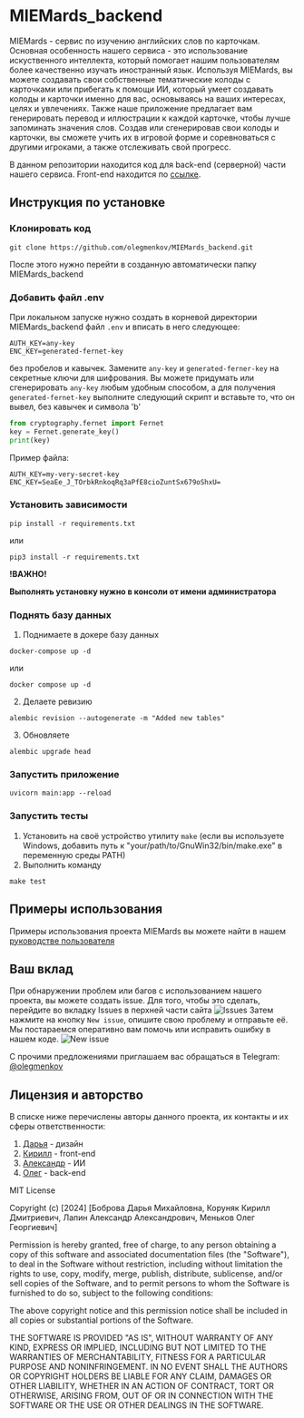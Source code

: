 # MIEMards_backend

MIEMards - сервис по изучению английских слов по карточкам. Основная особенность нашего сервиса - это использование искуственного интеллекта, который помогает нашим пользователям более качественно изучать иностранный язык. Используя MIEMards, вы можете создавать свои собственные тематические колоды с карточками или прибегать к помощи ИИ, который умеет создавать колоды и карточки именно для вас, основываясь на ваших интересах, целях и увлечениях. Также наше приложение предлагает вам генерировать перевод и иллюстрации к каждой карточке, чтобы лучше запоминать значения слов. Создав или сгенерировав свои колоды и карточки, вы сможете учить их в игровой форме и соревноваться с другими игроками, а также отслеживать свой прогресс.  

В данном репозитории находится код для back-end (серверной) части нашего сервиса. Front-end находится по [ссылке](https://github.com/No-Name-px/miemards).

## Инструкция по установке
### Клонировать код
```
git clone https://github.com/olegmenkov/MIEMards_backend.git
```
После этого нужно перейти в созданную автоматически папку MIEMards_backend
### Добавить файл .env 
При локальном запуске нужно создать в корневой директории MIEMards_backend файл ```.env``` и вписать в него следующее:
```
AUTH_KEY=any-key
ENC_KEY=generated-fernet-key
```
без пробелов и кавычек. 
Замените ```any-key``` и ```generated-ferner-key``` на секретные ключи для шифрования. 
Вы можете придумать или сгенерировать ```any-key``` любым удобным способом, а для получения ```generated-fernet-key``` выполните следующий скрипт и вставьте то, что он вывел, без кавычек и символа 'b'
```python
from cryptography.fernet import Fernet
key = Fernet.generate_key()
print(key)
```
Пример файла:
```
AUTH_KEY=my-very-secret-key
ENC_KEY=SeaEe_J_TOrbkRnkoqRq3aPfE8cioZuntSx679oShxU=
```

### Установить зависимости

```shell
pip install -r requirements.txt
```

или

```shell
pip3 install -r requirements.txt
```

**!ВАЖНО!**

**Выполнять установку нужно в консоли от имени администратора**

### Поднять базу данных
1. Поднимаете в докере базу данных
```shell
docker-compose up -d
```
или
```shell
docker compose up -d
```
2. Делаете ревизию

```shell
alembic revision --autogenerate -m "Added new tables"
```

3. Обновляете

```shell
alembic upgrade head
```

### Запустить приложение

```shell
uvicorn main:app --reload
```


### Запустить тесты

1. Установить на своё устройство утилиту ```make``` (если вы используете Windows, добавить путь к "your/path/to/GnuWin32/bin/make.exe" в переменную среды PATH)
2. Выполнить команду
```shell
make test
```  

## Примеры использования

Примеры использования проекта MIEMards вы можете найти в нашем [руководстве пользователя](https://docs.google.com/document/d/11Q4lg1675mnOO6pmb2SldNC3Sfv87io6q4iJpIS47mw/edit)  


## Ваш вклад

При обнаружении проблем или багов с использованием нашего проекта, вы можете создать issue. Для того, чтобы это сделать, перейдите во вкладку Issues в перхней части сайта
![Issues](https://github.com/olegmenkov/MIEMards_backend/assets/93485639/61c043b5-d783-4c0c-95f6-0ff56eca1224)
Затем нажмите на кнопку ```New issue```, опишите свою проблему и отправьте её. Мы постараемся оперативно вам помочь или исправить ошибку в нашем коде.
![New issue](https://github.com/olegmenkov/MIEMards_backend/assets/93485639/a6974d2e-4c4e-4441-baba-ec96d04be054)

С прочими предложениями приглашаем вас обращаться в Telegram: [@olegmenkov](https://t.me/olegmenkov "Telegram")  


## Лицензия и авторство
В списке ниже перечислены авторы данного проекта, их контакты и их сферы ответственности:
1. [Дарья](https://t.me/d_a_r_i_u_s_s "Telegram") - дизайн  
2. [Кирилл](https://t.me/fac_ele_ss "Telegram") - front-end
3. [Александр](https://t.me/sanek_lapin "Telegram") - ИИ
4. [Олег](https://t.me/olegmenkov "Telegram") - back-end

MIT License

Copyright (c) [2024] [Боброва Дарья Михайловна, Коруняк Кирилл Дмитриевич, Лапин Александр Александрович, Меньков Олег Георгиевич]

Permission is hereby granted, free of charge, to any person obtaining a copy
of this software and associated documentation files (the "Software"), to deal
in the Software without restriction, including without limitation the rights
to use, copy, modify, merge, publish, distribute, sublicense, and/or sell
copies of the Software, and to permit persons to whom the Software is
furnished to do so, subject to the following conditions:

The above copyright notice and this permission notice shall be included in all
copies or substantial portions of the Software.

THE SOFTWARE IS PROVIDED "AS IS", WITHOUT WARRANTY OF ANY KIND, EXPRESS OR
IMPLIED, INCLUDING BUT NOT LIMITED TO THE WARRANTIES OF MERCHANTABILITY,
FITNESS FOR A PARTICULAR PURPOSE AND NONINFRINGEMENT. IN NO EVENT SHALL THE
AUTHORS OR COPYRIGHT HOLDERS BE LIABLE FOR ANY CLAIM, DAMAGES OR OTHER
LIABILITY, WHETHER IN AN ACTION OF CONTRACT, TORT OR OTHERWISE, ARISING FROM,
OUT OF OR IN CONNECTION WITH THE SOFTWARE OR THE USE OR OTHER DEALINGS IN THE
SOFTWARE.
